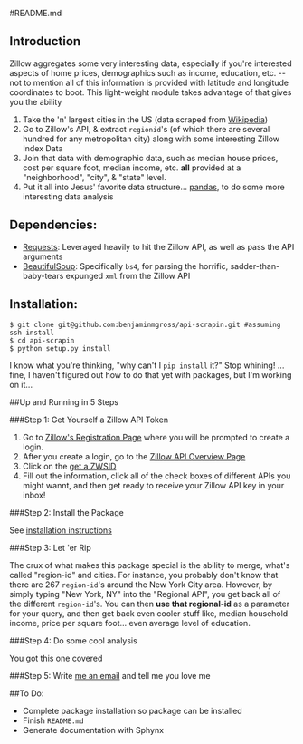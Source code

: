#README.md

## <a name="introduction"></a>Introduction

Zillow aggregates some very interesting data, especially if you're interested
aspects of home prices, demographics such as income, education, etc. -- not to mention all of this information is provided with latitude and longitude coordinates to boot. This light-weight module takes advantage of that gives you the ability 

1. Take the 'n' largest cities in the US (data scraped from [Wikipedia](http://en.wikipedia.org/wiki/List_of_United_States_cities_by_population))
2. Go to Zillow's API, & extract ``regionid``'s (of which there are several hundred for any metropolitan city) along with some interesting Zillow Index Data
3. Join that data with demographic data, such as median house prices, cost per square foot, median income, etc. **all** provided at a "neighborhood", "city", & "state" level.
4. Put it all into Jesus' favorite data structure... [pandas](http://pandas.pydata.org), to do some more interesting data analysis

## <a name="dependencies"></a>Dependencies:

- [Requests](http://docs.python-requests.org/en/latest/): Leveraged heavily to hit the Zillow API, as well as pass the API arguments
- [BeautifulSoup](http://www.crummy.com/software/BeautifulSoup/): Specifically `bs4`, for parsing the horrific, sadder-than-baby-tears expunged `xml` from the Zillow API

## <a name="installation"></a>Installation:

    $ git clone git@github.com:benjaminmgross/api-scrapin.git #assuming ssh install
	$ cd api-scrapin
	$ python setup.py install

I know what you're thinking, "why can't I `pip install` it?" Stop whining! ... fine, I haven't figured out how to do that yet with packages, but I'm working on it...

##<a name="setup"></a>Up and Running in 5 Steps

###Step 1: Get Yourself a Zillow API Token

1. Go to [Zillow's Registration Page](https://www.zillow.com/webservice/Registration.htm) where you will be prompted to create a login.
2. After you create a login, go to the [Zillow API Overview Page](http://www.zillow.com/howto/api/APIOverview.htm)
3. Click on the [get a ZWSID](http://www.zillow.com/webservice/Registration.htm)
4. Fill out the information, click all of the check boxes of different APIs you might wannt, and then get ready to receive your Zillow API key in your inbox! 

###Step 2: Install the Package

See [installation instructions](#installation)

###Step 3: Let 'er Rip

The crux of what makes this package special is the ability to merge, what's called "region-id" and cities.  For instance, you probably don't know that there are 267 `region-id`'s around the New York City area.  However, by simply typing "New York, NY" into the "Regional API", you get back all of the different `region-id`'s.  You can then **use that regional-id** as a parameter for your query, and then get back even cooler stuff like, median household income, price per square foot... even average level of education. 

###Step 4: Do some cool analysis

You got this one covered

###Step 5: Write [me an email](mailto@benjaminmgross@gmail.com) and tell me you love me

##<a name="to-do"></a>To Do:

- Complete package installation so package can be installed
- Finish `README.md`
- Generate documentation with Sphynx

